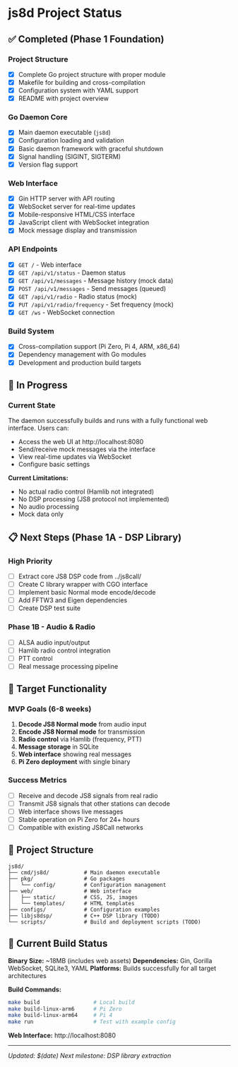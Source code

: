 # js8d Project Status

## ✅ Completed (Phase 1 Foundation)

### Project Structure
- [x] Complete Go project structure with proper module
- [x] Makefile for building and cross-compilation
- [x] Configuration system with YAML support
- [x] README with project overview

### Go Daemon Core
- [x] Main daemon executable (`js8d`)
- [x] Configuration loading and validation
- [x] Basic daemon framework with graceful shutdown
- [x] Signal handling (SIGINT, SIGTERM)
- [x] Version flag support

### Web Interface
- [x] Gin HTTP server with API routing
- [x] WebSocket server for real-time updates
- [x] Mobile-responsive HTML/CSS interface
- [x] JavaScript client with WebSocket integration
- [x] Mock message display and transmission

### API Endpoints
- [x] `GET /` - Web interface
- [x] `GET /api/v1/status` - Daemon status
- [x] `GET /api/v1/messages` - Message history (mock data)
- [x] `POST /api/v1/messages` - Send messages (queued)
- [x] `GET /api/v1/radio` - Radio status (mock)
- [x] `PUT /api/v1/radio/frequency` - Set frequency (mock)
- [x] `GET /ws` - WebSocket connection

### Build System
- [x] Cross-compilation support (Pi Zero, Pi 4, ARM, x86_64)
- [x] Dependency management with Go modules
- [x] Development and production build targets

## 🚧 In Progress

### Current State
The daemon successfully builds and runs with a fully functional web interface. Users can:
- Access the web UI at http://localhost:8080
- Send/receive mock messages via the interface
- View real-time updates via WebSocket
- Configure basic settings

**Current Limitations:**
- No actual radio control (Hamlib not integrated)
- No DSP processing (JS8 protocol not implemented)
- No audio processing
- Mock data only

## 📋 Next Steps (Phase 1A - DSP Library)

### High Priority
- [ ] Extract core JS8 DSP code from ../js8call/
- [ ] Create C library wrapper with CGO interface
- [ ] Implement basic Normal mode encode/decode
- [ ] Add FFTW3 and Eigen dependencies
- [ ] Create DSP test suite

### Phase 1B - Audio & Radio
- [ ] ALSA audio input/output
- [ ] Hamlib radio control integration
- [ ] PTT control
- [ ] Real message processing pipeline

## 🎯 Target Functionality

### MVP Goals (6-8 weeks)
1. **Decode JS8 Normal mode** from audio input
2. **Encode JS8 Normal mode** for transmission
3. **Radio control** via Hamlib (frequency, PTT)
4. **Message storage** in SQLite
5. **Web interface** showing real messages
6. **Pi Zero deployment** with single binary

### Success Metrics
- [ ] Receive and decode JS8 signals from real radio
- [ ] Transmit JS8 signals that other stations can decode
- [ ] Web interface shows live messages
- [ ] Stable operation on Pi Zero for 24+ hours
- [ ] Compatible with existing JS8Call networks

## 📁 Project Structure

```
js8d/
├── cmd/js8d/           # Main daemon executable
├── pkg/                # Go packages
│   └── config/         # Configuration management
├── web/                # Web interface
│   ├── static/         # CSS, JS, images
│   └── templates/      # HTML templates
├── configs/            # Configuration examples
├── libjs8dsp/          # C++ DSP library (TODO)
└── scripts/            # Build and deployment scripts (TODO)
```

## 🔧 Current Build Status

**Binary Size:** ~18MB (includes web assets)
**Dependencies:** Gin, Gorilla WebSocket, SQLite3, YAML
**Platforms:** Builds successfully for all target architectures

**Build Commands:**
```bash
make build                 # Local build
make build-linux-arm6      # Pi Zero
make build-linux-arm64     # Pi 4
make run                   # Test with example config
```

**Web Interface:** http://localhost:8080

---

*Updated: $(date)*
*Next milestone: DSP library extraction*